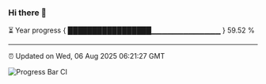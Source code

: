 ### Hi there 👋

⏳ Year progress { █████████████████▁▁▁▁▁▁▁▁▁▁▁▁▁ } 59.52 %

---

⏰ Updated on Wed, 06 Aug 2025 06:21:27 GMT

![Progress Bar CI](https://github.com/Shyam-Makwana/GitHub-Actions-Demo/workflows/Progress%20Bar%20CI/badge.svg)
